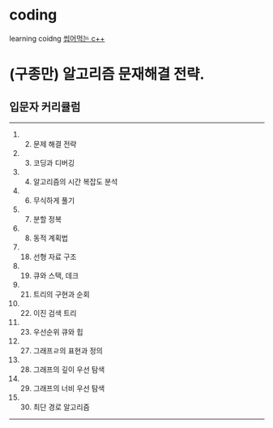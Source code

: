 # coding
learning coidng
[씹어먹는 c++](https://modoocode.com/187#google_vignette)

# (구종만) 알고리즘 문재해결 전략.
## 입문자 커리큘럼
----------------------------

  1. 2. 문제 해결 전략
  1. 3. 코딩과 디버깅
  1. 4. 알고리즘의 시간 복잡도 분석
  1. 6. 무식하게 풀기
  1. 7. 분할 정복
  1. 8. 동적 계획법
  1. 18. 선형 자료 구조
  1. 19. 큐와 스택, 데크
  1. 21. 트리의 구현과 순회
  1. 22. 이진 검색 트리
  1. 23. 우선순위 큐와 힙
  1. 27. 그래프ㄹ의 표현과 정의
  1. 28. 그래프의 깊이 우선 탐색
  1. 29. 그래프의 너비 우선 탐색
  1. 30. 최단 경로 알고리즘

----------------------------------
